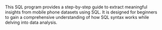 This SQL program provides a step-by-step guide to extract meaningful insights from mobile phone datasets using SQL. It is designed for beginners to gain a comprehensive understanding of how SQL syntax works while delving into data analysis.
